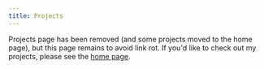 ```yaml
---
title: Projects
---
```


Projects page has been removed (and some projects moved to the home page), but
this page remains to avoid link rot. If you'd like to check out my projects,
please see the [home page](/).
